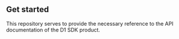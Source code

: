 ## Get started

This repository serves to provide the necessary reference to the API documentation of the D1 SDK product.

